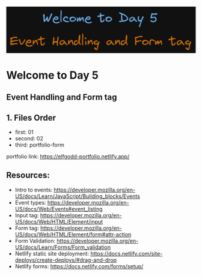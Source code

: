 ![image info](./welcome-day-05.png)

# Welcome to Day 5

## **Event Handling and Form tag**

## 1. Files Order

- first: 01
- second: 02
- third: portfolio-form

portfolio link: https://elfgodd-portfolio.netlify.app/

## Resources:

- Intro to events: https://developer.mozilla.org/en-US/docs/Learn/JavaScript/Building_blocks/Events
- Event types: https://developer.mozilla.org/en-US/docs/Web/Events#event_listing
- Input tag: https://developer.mozilla.org/en-US/docs/Web/HTML/Element/input
- Form tag: https://developer.mozilla.org/en-US/docs/Web/HTML/Element/form#attr-action
- Form Validation: https://developer.mozilla.org/en-US/docs/Learn/Forms/Form_validation
- Netlify static site deployment: https://docs.netlify.com/site-deploys/create-deploys/#drag-and-drop
- Netlify forms: https://docs.netlify.com/forms/setup/
